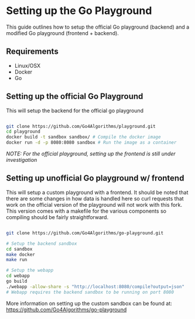 # Setting up the Go Playground

This guide outlines how to setup the official Go playground (backend) and a modified Go playground (frontend + backend).

## Requirements

* Linux/OSX
* Docker
* Go

## Setting up the official Go Playground

This will setup the backend for the official go playground

```bash

git clone https://github.com/Go4Algorithms/playground.git
cd playground
docker build -t sandbox sandbox/ # Compile the docker image
docker run -d -p 8080:8080 sandbox # Run the image as a container

```

*NOTE: For the official playground, setting up the frontend is still under investigation*

## Setting up unofficial Go playground w/ frontend

This will setup a custom playground with a frontend. It should be noted that there are some changes in how data is handled here so curl requests that work on the official version of the playground will not work with this fork. This version comes with a makefile for the various components so compiling should be fairly straightforward.

```bash

git clone https://github.com/Go4Algorithms/go-playground.git

# Setup the backend sandbox
cd sandbox
make docker
make run

# Setup the webapp
cd webapp
go build
./webapp -allow-share -s "http://localhost:8080/compile?output=json"
# Webapp requires the backend sandbox to be running on port 8080

```
More information on setting up the custom sandbox can be found at: https://github.com/Go4Algorithms/go-playground  
